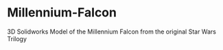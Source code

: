 # Millennium-Falcon
3D Solidworks Model of the Millennium Falcon from the original Star Wars Trilogy
